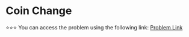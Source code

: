 # Coin Change
⭐⭐⭐
You can access the problem using the following link: [Problem Link](https://leetcode.com/problems/coin-change/description/)